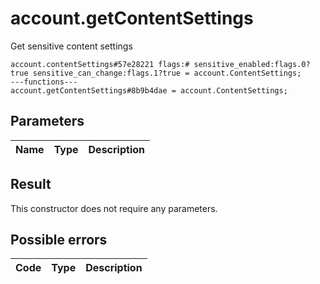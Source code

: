 # account.getContentSettings
Get sensitive content settings

```
account.contentSettings#57e28221 flags:# sensitive_enabled:flags.0?true sensitive_can_change:flags.1?true = account.ContentSettings;
---functions---
account.getContentSettings#8b9b4dae = account.ContentSettings;
```

## Parameters
| Name | Type | Description |
| ---- | :----: | ----------- |


## Result
This constructor does not require any parameters.

## Possible errors
| Code | Type | Description |
| ---- | :----: | ----------- |

